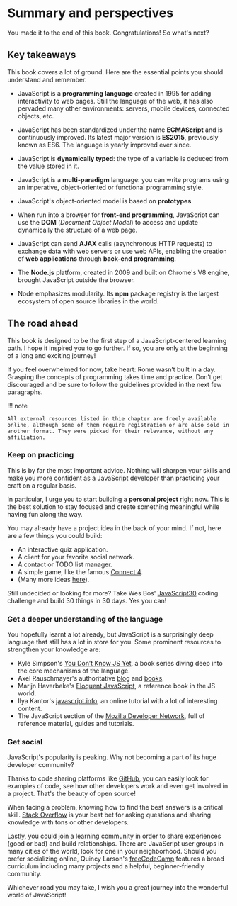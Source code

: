 # Summary and perspectives

You made it to the end of this book. Congratulations! So what's next?

## Key takeaways

This book covers a lot of ground. Here are the essential points you should understand and remember.

* JavaScript is a **programming language** created in 1995 for adding interactivity to web pages. Still the language of the web, it has also pervaded many other environments: servers, mobile devices, connected objects, etc.

* JavaScript has been standardized under the name **ECMAScript** and is continuously improved. Its latest major version is **ES2015**, previously known as ES6. The language is yearly improved ever since.

* JavaScript is **dynamically typed**: the type of a variable is deduced from the value stored in it.

* JavaScript is a **multi-paradigm** language: you can write programs using an imperative, object-oriented or functional programming style.

* JavaScript's object-oriented model is based on **prototypes**.

* When run into a browser for **front-end programming**, JavaScript can use the **DOM** (*Document Object Model*) to access and update dynamically the structure of a web page.

* JavaScript can send **AJAX** calls (asynchronous HTTP requests) to exchange data with web servers or use web APIs, enabling the creation of **web applications** through **back-end programming**.

* The **Node.js** platform, created in 2009 and built on Chrome's V8 engine, brought JavaScript outside the browser.

* Node emphasizes modularity. Its **npm** package registry is the largest ecosystem of open source libraries in the world.

## The road ahead

This book is designed to be the first step of a JavaScript-centered learning path. I hope it inspired you to go further. If so, you are only at the beginning of a long and exciting journey!

If you feel overwhelmed for now, take heart: Rome wasn’t built in a day. Grasping the concepts of programming takes time and practice. Don’t get discouraged and be sure to follow the guidelines provided in the next few paragraphs.

!!! note

    All external resources listed in thie chapter are freely available online, although some of them require registration or are also sold in another format. They were picked for their relevance, without any affiliation.

### Keep on practicing

This is by far the most important advice. Nothing will sharpen your skills and make you more confident as a JavaScript developer than practicing your craft on a regular basis.

In particular, I urge you to start building a **personal project** right now. This is the best solution to stay focused and create something meaningful while having fun along the way.

You may already have a project idea in the back of your mind. If not, here are a few things you could build:

* An interactive quiz application.
* A client for your favorite social network.
* A contact or TODO list manager.
* A simple game, like the famous [Connect 4](https://en.wikipedia.org/wiki/Connect_Four).
* (Many more ideas [here](https://www.freecodecamp.org/news/javascript-projects-for-beginners/)).

Still undecided or looking for more? Take Wes Bos' [JavaScript30](https://javascript30.com/) coding challenge and build 30 things in 30 days. Yes you can!

### Get a deeper understanding of the language

You hopefully learnt a lot already, but JavaScript is a surprisingly deep language that still has a lot in store for you. Some prominent resources to strengthen your knowledge are:

* Kyle Simpson's [You Don’t Know JS Yet](https://github.com/getify/You-Dont-Know-JS), a book series diving deep into the core mechanisms of the language.
* Axel Rauschmayer's authoritative [blog](http://2ality.com/) and [books](http://exploringjs.com).
* Marijn Haverbeke's [Eloquent JavaScript](https://eloquentjavascript.net/), a reference book in the JS world.
* Ilya Kantor's [javascript.info](http://javascript.info), an online tutorial with a lot of interesting content.
* The JavaScript section of the [Mozilla Developer Network](https://developer.mozilla.org/fr/docs/Web/JavaScript), full of reference material, guides and tutorials.

### Get social

JavaScript's popularity is peaking. Why not becoming a part of its huge developer community?

Thanks to code sharing platforms like [GitHub](https://github.com), you can easily look for examples of code, see how other developers work and even get involved in a project. That's the beauty of open source!

When facing a problem, knowing how to find the best answers is a critical skill. [Stack Overflow](https://stackoverflow.com/) is your best bet for asking questions and sharing knowledge with tons or other developers.

Lastly, you could join a learning community in order to share experiences (good or bad) and build relationships. There are JavaScript user groups in many cities of the world, look for one in your neighborhood. Should you prefer socializing online, Quincy Larson's [freeCodeCamp](https://www.freecodecamp.org) features a broad curriculum including many projects and a helpful, beginner-friendly community.

Whichever road you may take, I wish you a great journey into the wonderful world of JavaScript!
